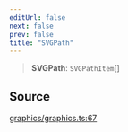 ```yaml
---
editUrl: false
next: false
prev: false
title: "SVGPath"
---
```


> **SVGPath**: `SVGPathItem`[]

## Source

[graphics/graphics.ts:67](https://github.com/dgmjs/dgmjs/blob/6298c851d69b83f472385d1ebb3c937ddb56985d/packages/core/src/graphics/graphics.ts#L67)
